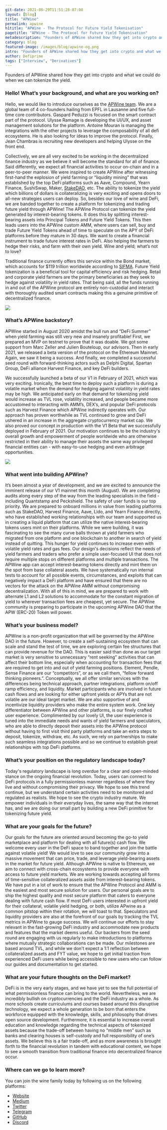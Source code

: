 ```yaml
---
git-date: 2021-08-29T11:51:28-07:00
layout: [blog]
title: "APWine"
permalink: apwine
h1title: "APWine - The Protocol for Future Yield Tokenisation"
pagetitle: "APWine - The Protocol for Future Yield Tokenisation"
metadescription: "Founders of APWine shared how they get into crypto and what we could do when we can tokenize the yield"
category: blog
featured-image: /images/blog/apwine-og.png
intro: "Founders of APWine shared how they get into crypto and what we could do when we can tokenize the yield"
author: Defiprime
tags: ["Interview", "Derivatives"]
---
```


Founders of APWine shared how they get into crypto and what we could do when we can tokenize the yield.

### Hello! What’s your background, and what are you working on?

Hello, we would like to introduce ourselves as the [APWine team](<(https://apwine.fi/)>). We are a global team of 4 co-founders hailing from EPFL in Lausanne and five full-time core contributors. Gaspard Peduzzi is focused on the smart contract part of the protocol. Ulysse Ramage is developing the UI/UX, and asset management solutions for the platform. Antoine Mouran is managing the integrations with the other projects to leverage the composability of all defi ecosystems. He is also looking for ideas to improve the protocol. Finally, Jean Chambras is recruiting new developers and helping Ulysse on the front end.

Collectively, we are all very excited to be working in the decentralized finance industry as we believe it will become the standard for all of finance. Said differently, we expect all financial activities to occur on-chain and in a peer-to-peer manner. We were inspired to create APWine after witnessing first-hand the explosion of yield farming or “liquidity mining” that was established by the top DeFi platforms such as Aave, Compound, Yearn Finance, SushiSwap, Maker, [StakeDAO](https://stakedao.org/r/defiprime), etc. The ability to tokenize the yield which billions of dollars is collateralizing is very exciting and opens doors to all-new strategies users can deploy. So, besides our love of wine and DeFi, we are banded together to create a platform for tokenizing and trading future yield through APWine! The APWine Protocol can tokenize the yield generated by interest-bearing tokens. It does this by splitting interest-bearing assets into Principal Tokens and Future Yield Tokens. This then leads users into the APWine custom AMM, where users can sell, buy and trade Future Yield Tokens ahead of time to speculate on the APY of DeFi platforms before they mature in 30 days. We want to create a financial instrument to trade future interest rates in DeFi. Also helping the farmers to hedge their risks, and farm with their own yield. Wine and yield; what’s not to love?

Traditional finance currently offers this service within the Bond market, which accounts for \$119 trillion worldwide according to [SIFMA](https://www.sifma.org/). Future Yield tokenization is a beneficial tool for capital efficiency and risk hedging. Retail and corporate yield farmers are the primary beneficiaries as they seek to hedge against volatility in yield rates. That being said, all the funds running in and out of the APWine protocol are entirely non-custodial and interact with thoroughly audited smart contracts making this a genuine primitive of decentralized finance.

![](/images/blog/apwine/image1.webp)

### What’s APWine backstory?

APWine started in August 2020 amidst the bull run and “DeFi Summer” when yield farming was still very new and insanely profitable! First, we prepared an MVP on testnet to prove that it was doable. We got some support from Marc Zeller and Julien Bouteloup, our advisors. Then in early 2021, we released a beta version of the protocol on the Ethereum Mainnet. Again, we saw it being a success. And finally, we completed a successful seed round with forward-thinking actors such as Delphi Digital, Spartan Group, DeFi alliance Harvest Finance, and key DeFi builders.

We successfully launched a beta of our V1 in February of 2021, which was very exciting. Ironically, the best time to deploy such a platform is during a volatile market when the demand for hedging against volatility in yield rates may be high. We anticipated early on that demand for tokenizing yield would increase as TVL rose, volatility increased, and people became more accustomed to interacting with AMM’s, DEX’s, and popular DeFi protocols such as Harvest Finance which APWine indirectly operates with. Our approach has proven worthwhile as TVL continued to grow and DeFi ushered in an increase in the aggregate cryptocurrency market cap. We also proved our concept in production with the V1 Beta that we successfully deployed in February of 2021. Our motivation continues to be the industry's overall growth and empowerment of people worldwide who are otherwise restricted in their ability to manage their assets the same way privileged financial entities can - with easy-to-use hedging and even arbitrage opportunities.

![](/images/blog/apwine/image2.webp)

### What went into building APWine?

It’s been almost a year of development, and we are excited to announce the imminent release of our V1 mainnet this month (August). We are completing audits along every step of the way from the leading specialists in the field - including Quantstamp and Peckshield. The safety of user funds is our top priority. We are prepared to onboard millions in value from leading platforms such as StakeDAO, Harvest Finance, Aave, Lido, and Yearn Finance directly, who have established working relationships with our team and supported us in creating a liquid platform that can utilize the native interest-bearing tokens users mint on their platforms. While we were building, it was fascinating to see the many curve balls thrown at yield farmers who migrated from one platform and one blockchain to another in search of yield instead of quitting. This hunger for yield continues to increase even with volatile yield rates and gas fees. Our design's decisions reflect the needs of yield farmers and traders who prefer a simple user-focused UI that does not require multiple stops on different platforms and multiple transactions. The APWine app can accept interest-bearing tokens directly and mint them on the spot from base collateral assets. We have systematically run internal tests to account for all possible events, circumstances, and exploits that can negatively impact a DeFi platform and have ensured that there are no vectors for the attack on the APWine AMM without compromising decentralization. With all of this in mind, we are prepared to work with alternate L1 and L2 solutions to accommodate for the constant migration of yield to wherever transaction fees are cheapest, yet secure. The APWine community is preparing to participate in the upcoming APWine DAO that the APW (ERC-20) Token will power.

### What’s your business model?

APWine is a non-profit organization that will be governed by the APWine DAO in the future. However, to create a self-sustaining ecosystem that can scale and stand the test of time, we are exploring certain fee structures that can provide revenue for the DAO. This is easier said than done as our target market is very sensitive to unnecessary “rent seeking” activities that can affect their bottom line, especially when accounting for transaction fees that are required to get into and out of yield farming positions. Element, Pendle, Sense Finance are our “competitors”, or as we call them, “fellow forward thinking pioneers.”. Conceptually, we all offer similar services with the differences being technical approach, partner integrations, platform on/off ramp efficiency, and liquidity. Market participants who are involved in future cash flows and are looking for either upfront yields or APYs that are not volatile are our ideal target market. We are also supportive of and incentivize liquidity providers who make the entire system work. One key differentiator between APWine and other platforms, is our finely crafted user experience. Complimented by our lovely UI, the user experience is tuned into the immediate needs and wants of yield farmers and speculators, who are able to directly deposit their assets into the APWine protocol without having to first visit third party platforms and take an extra steps to deposit, tokenize, withdraw, etc. As such, we rely on partnerships to make such seamless integrations possible and so we continue to establish great relationships with top DeFi platforms.

### What’s your position on the regulatory landscape today?

Today's regulatory landscape is long overdue for a clear and open-minded stance on the ongoing financial revolution. Today, users can connect to DeFi protocols in a fully permissionless manner regardless of where they live and without compromising their privacy. We hope to see this trend continue, but we understand certain activities need to be monitored and regulated as realists. We hope to see the crypto industry mature. We empower individuals in their everyday lives, the same way that the internet has, and we are doing our small part by building a new DeFi primitive for tokenizing future yield.

### What are your goals for the future?

Our goals for the future are oriented around becoming the go-to yield marketplace and platform for dealing with all future(s) cash flow. We welcome every user in the DeFi space to band together and join the battle against volatile yield! We would love to see our community grow into a massive movement that can price, trade, and leverage yield-bearing assets in the market for future yield. Although APWine is native to Ethereum, we aim to connect with cross-chain ecosystems to provide everyone with access to future yield markets. We are working towards accepting all forms of time-sensitive collateralized assets aside from interest-bearing tokens. We have put in a lot of work to ensure that the APWine Protocol and AMM is the easiest and most secure solution for users. Our personal goals are to ship the highest quality and most secure platform that caters to everyone dealing with future cash flow. If most DeFi users interested in upfront yield for their collateral, volatile yield hedging, or both, utilize APwine as a common pitstop within their rotation, we will toast to that. Speculators and liquidity providers are also at the forefront of our goals by tracking the TVL metrics in APWine to gauge success. We will continue our efforts to stay relevant in the fast-growing DeFi industry and accommodate new products and features that the market deems useful. Our backers from the seed round are engaging with us regularly to make introductions to platforms where mutually strategic collaborations can be made. Our milestones are based around TVL, and while we don't expect a 1:1 reflection between collateralized assets and FYT value, we hope to get initial traction from experienced DeFi users while being accessible to new users who can follow our guides and documentation to get started.

### What are your future thoughts on the DeFi market?

DeFi is in the very early stages, and we have yet to see the full potential of what permissionless finance can bring to the world. Nevertheless, we are incredibly bullish on cryptocurrencies and the DeFi industry as a whole. As more schools create curriculums and courses based around this disruptive technology, we expect a whole generation to be born that enters the workforce equipped with the knowledge, skills, and philosophy that drives open source development. Furthermore, it is essential to increase overall education and knowledge regarding the technical aspects of tokenized assets because the trade-off between having no “middle men” such as banks and clearing houses is self-custody and full responsibility of one’s assets. We believe this is a fair trade-off, and as more awareness is brought forth to the financial revolution in tandem with educational content, we hope to see a smooth transition from traditional finance into decentralized finance occur.

### Where can we go to learn more?

You can join the wine family today by following us on the following platforms:

- [Website](https://apwine.fi/)
- [Medium](https://apwine.medium.com/)
- [Twitter](https://twitter.com/APWineFinance)
- [Telegram](https://t.me/APWineFinance)
- [GitHub](https://github.com/APWine)
- [Discord](https://t.co/lERxxEINT8?amp=1)
